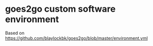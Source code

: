 # goes2go custom software environment

Based on https://github.com/blaylockbk/goes2go/blob/master/environment.yml
